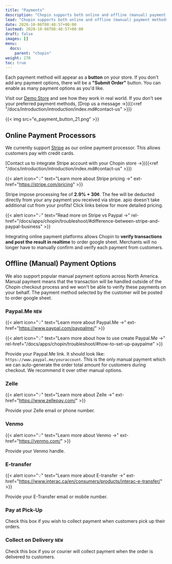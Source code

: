 ```yaml
---
title: "Payments"
description: "Chopin supports both online and offline (manual) payment methods. While credit card is the mainstream payment method supported by most e-commerce platforms, we recognize many smaller businesses don't have POS or even a dedicated bank account. Therefore we have many customized payment options available. We are always looking to support as many payment methods as we possibly could. Reach out to us to add new payment methods."
lead: "Chopin supports both online and offline (manual) payment methods. While credit card is the mainstream payment method supported by most e-commerce platforms, we recognize many smaller businesses don't have POS or even a dedicated bank account. Therefore we have many customized payment options available. We are always looking to support as many payment methods as we possibly could. Reach out to us to add new payment methods."
date: 2020-10-06T08:48:57+00:00
lastmod: 2020-10-06T08:48:57+00:00
draft: false
images: []
menu:
  docs:
    parent: "chopin"
weight: 270
toc: true
---
```


Each payment method will appear as a **button** on your store. If you don't add any payment options, there will be a **"Submit Order"** button. You can enable as many payment options as you'd like.

Visit our [Demo Store](https://chopin.apiobuild.com/demo-store) and see how they work in real world. If you don't see your preferred payment methods, [Drop us a message →]({{<ref "/docs/introduction/introduction/index.md#contact-us" >}})

{{< img src="e_payment_button_21.png" >}}

## Online Payment Processors

We currently support [Stripe](https://stripe.com/payments) as our online payment processor. This allows customers pay with credit cards.

[Contact us to integrate Stripe account with your Chopin store →]({{<ref "/docs/introduction/introduction/index.md#contact-us" >}})

{{< alert icon="💡" text="Learn more about Stripe pricing →" ext-href="https://stripe.com/pricing" >}}

Stripe impose processing fee of **2.9% + 30¢**. The fee will be deducted directly from your any payment you received via stripe. apio doesn't take additional cut from your profits! Click links below for more detailed pricing.

{{< alert icon="💡" text="Read more on Stripe vs Paypal →" rel-href="/docs/apps/chopin/troubleshoot/#difference-between-stripe-and-paypal-business" >}}

<span style="display: none">
- [PayPal](https://www.paypal.com/us/webapps/mpp/merchant-fees)
</span>

Integrating online payment platforms allows Chopin to **verify transactions and post the result in realtime** to order google sheet.
Merchants will no longer have to manually confirm and verify each payment from customers.

## Offline (Manual) Payment Options

We also support popular manual payment options across North America. Manual payment means that the transaction will be handled outside of the Chopin checkout process and we won't be able to verify these payments on your behalf. The payment method selected by the customer will be posted to order google sheet.

### Paypal.Me `NEW`

{{< alert icon="💡" text="Learn more about Paypal.Me →" ext-href="https://www.paypal.com/paypalme/" >}}

{{< alert icon="💡" text="Learn more about how to use create Paypal.Me →" rel-href="/docs/apps/chopin/troubleshoot/#how-to-set-up-paypalme" >}}

Provide your Paypal.Me link. It should look like: `https://www.paypal.me/youraccount`. This is the only manual payment which we can auto-generate the order total amount for customers during checkout. We recommend it over other manual options.

### Zelle

{{< alert icon="💡" text="Learn more about Zelle →" ext-href="https://www.zellepay.com/" >}}

Provide your Zelle email or phone number.

### Venmo

{{< alert icon="💡" text="Learn more about Venmo →" ext-href="https://venmo.com/" >}}

Provide your Venmo handle.

### E-transfer

{{< alert icon="💡" text="Learn more about E-transfer →" ext-href="https://www.interac.ca/en/consumers/products/interac-e-transfer/" >}}

Provide your E-Transfer email or mobile number.

### Pay at Pick-Up

Check this box if you wish to collect payment when customers pick up their orders.

### Collect on Delivery `NEW`

Check this box if you or courier will collect payment when the order is delivered to customers.


